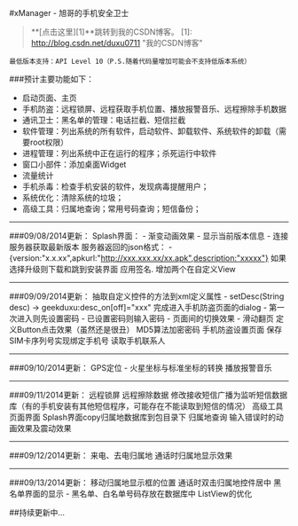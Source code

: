 #xManager - 旭哥的手机安全卫士

> **[点击这里][1]**跳转到我的CSDN博客。
[1]: http://blog.csdn.net/duxu0711        "我的CSDN博客" 

    最低版本支持：API Level 10（P.S.随着代码量增加可能会不支持低版本系统）

###预计主要功能如下：
- 启动页面、主页
- 手机防盗：远程锁屏、远程获取手机位置、播放报警音乐、远程擦除手机数据
- 通讯卫士：黑名单的管理：电话拦截、短信拦截
- 软件管理：列出系统的所有软件，启动软件、卸载软件、系统软件的卸载（需要root权限）
- 进程管理：列出系统中正在运行的程序；杀死运行中软件
- 窗口小部件：添加桌面Widget
- 流量统计
- 手机杀毒：检查手机安装的软件，发现病毒提醒用户；
- 系统优化：清除系统的垃圾；
- 高级工具：归属地查询；常用号码查询；短信备份；

---

###09/08/2014更新：
    Splash界面：
        - 渐变动画效果
        - 显示当前版本信息
        - 连接服务器获取最新版本
    服务器返回的json格式：
        - {version:"x.x.xx",apkurl:"http://xxx.xxx.xx/xx.apk",description:"xxxxx"}
    如果选择升级则下载和跳到安装界面
    应用签名.
    增加两个在自定义View

---
###09/09/2014更新：
    抽取自定义控件的方法到xml定义属性
        - setDesc(String desc) -> geekduxu:desc_on[off]="xxx"
    完成进入手机防盗页面的dialog
        - 第一次进入则先设置密码
        - 已设置密码则输入密码
        - 页面间的切换效果
        - 滑动翻页
    定义Button点击效果（虽然还是很丑）
    MD5算法加密密码
    手机防盗设置页面
    保存SIM卡序列号实现绑定手机号
    读取手机联系人

---
###09/10/2014更新：
    GPS定位 
        - 火星坐标与标准坐标的转换
    播放报警音乐

---
###09/11/2014更新：
    远程锁屏
    远程擦除数据
    修改接收短信广播为监听短信数据库（有的手机安装有其他短信程序，可能存在不能读取到短信的情况）
    高级工具页面界面
    Splash界面copy归属地数据库到包目录下
    归属地查询
    输入错误时的动画效果及震动效果

---
###09/12/2014更新：
    来电、去电归属地
    通话时归属地显示效果
    
---
###09/13/2014更新：
    移动归属地显示框的位置
    通话时双击归属地控件居中
    黑名单界面的显示
        - 黑名单、白名单号码存放在数据库中
    ListView的优化
   
##持续更新中...